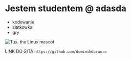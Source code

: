 # Jestem studentem @ adasda

- kodowanie
- siatkowka
- gry

![Tux, the Linux mascot](https://www.telekarma.pl/userfiles/images/aktualnosci/305464337-760x500.jpg)


LINK DO GITA
`https://github.com/dominikdorawaa`
